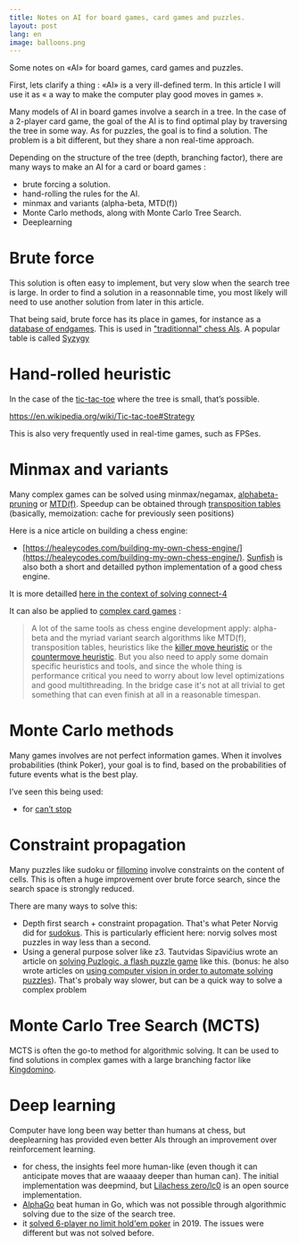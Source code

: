 ```yaml
---
title: Notes on AI for board games, card games and puzzles.
layout: post
lang: en
image: balloons.png
---
```


Some notes on «AI» for board games, card games and puzzles.

First, lets clarify a thing : «AI» is a very ill-defined term. In this article I will use it as « a way to make the computer play good moves in games ». 

Many models of AI in board games involve a search in a tree. In the case of a 2-player card game, the goal of the AI is to find optimal play by traversing the tree in some way. As for puzzles, the goal is to find a solution. The problem is a bit different, but they share a non real-time approach.

Depending on the structure of the tree (depth, branching factor), there are many ways to make an AI for a card or board games :

 - brute forcing a solution.
 - hand-rolling the rules for the AI.
 - minmax and variants (alpha-beta, MTD(f))
 - Monte Carlo methods, along with Monte Carlo Tree Search.
 - Deeplearning

# Brute force

This solution is often easy to implement, but very slow when the search tree is large. In order to find a solution in a reasonnable time, you most likely will need to use another solution from later in this article.

That being said, brute force has its place in games, for instance as a [database of endgames](https://en.wikipedia.org/wiki/Endgame_tablebase). This is used in ["traditionnal" chess AIs](https://www.chessprogramming.org/Endgame_Tablebases). A popular table is called [Syzygy](https://github.com/syzygy1/tb)

# Hand-rolled heuristic

In the case of the [tic-tac-toe](https://xkcd.com/832/) where the tree is small, that’s possible.

https://en.wikipedia.org/wiki/Tic-tac-toe#Strategy

This is also very frequently used in real-time games, such as FPSes.

# Minmax and variants

Many complex games can be solved using minmax/negamax, [alphabeta-pruning](https://en.wikipedia.org/wiki/Alpha%E2%80%93beta_pruning) or [MTD(f)](https://en.wikipedia.org/wiki/MTD-f). Speedup can be obtained through [transposition tables](https://en.wikipedia.org/wiki/Transposition_table) (basically, memoization: cache for previously seen positions)

Here is a nice article on building a chess engine:

 - [https://healeycodes.com/building-my-own-chess-engine/](https://healeycodes.com/building-my-own-chess-engine/). [Sunfish](https://github.com/thomasahle/sunfish/blob/master/sunfish.py) is also both a short and detailled python implementation of a good chess engine.

It is more detailled [here in the context of solving connect-4](http://blog.gamesolver.org/solving-connect-four/01-introduction/)

It can also be applied to [complex card games](https://news.ycombinator.com/item?id=25525554) : 

 > A lot of the same tools as chess engine development apply: alpha-beta and the myriad variant search algorithms like MTD(f), transposition tables, heuristics like the [killer move heuristic](https://www.chessprogramming.org/Killer_Heuristic) or the [countermove heuristic](https://www.chessprogramming.org/Countermove_Heuristic). But you also need to apply some domain specific heuristics and tools, and since the whole thing is performance critical you need to worry about low level optimizations and good multithreading. In the bridge case it's not at all trivial to get something that can even finish at all in a reasonable timespan.

# Monte Carlo methods

Many games involves are not perfect information games. When it involves probabilities (think Poker), your goal is to find, based on the probabilities of future events what is the best play.

I’ve seen this being used:

- for [can’t stop](https://github.com/norvig/pytudes/blob/master/ipynb/Cant-Stop.ipynb)

# Constraint propagation

Many puzzles like sudoku or [fillomino](https://en.wikipedia.org/wiki/Fillomino) involve constraints on the content of cells. This is often a huge improvement over brute force search, since the search space is strongly reduced.

There are many ways to solve this:

 - Depth first search + constraint propagation. That's what Peter Norvig did for [sudokus](http://norvig.com/sudoku.html). This is particularly efficient here: norvig solves most puzzles in way less than a second.
 - Using a general purpose solver like z3. Tautvidas Sipavičius wrote an article on [solving Puzlogic, a flash puzzle game](https://www.tautvidas.com/blog/2019/02/solving-a-puzzle-game-with-z3-theorem-prover/) like this. (bonus: he also wrote articles on [using computer vision in order to automate solving puzzles](https://www.tautvidas.com/blog/2018/11/adding-basic-vision-part-2-of-solving-puzlogic-with-python-and-opencv/)). That's probaly way slower, but can be a quick way to solve a complex problem

# Monte Carlo Tree Search (MCTS)

MCTS is often the go-to method for algorithmic solving. It can be used to find solutions in complex games with a large branching factor like [Kingdomino](https://zayenz.se/blog/post/kingdomino-cig2018-paper/).

# Deep learning

Computer have long been way better than humans at chess, but deeplearning has provided even better AIs through an improvement over reinforcement learning.

 - for chess, the insights feel more human-like (even though it can anticipate moves that are waaaay deeper than human can). The initial implementation was deepmind, but [Lilachess zero/lc0](https://github.com/LeelaChessZero/lc0/wiki) is an open source implementation.
 - [AlphaGo](https://deepmind.com/blog/article/alphago-zero-starting-scratch) beat human in Go, which was not possible through algorithmic solving due to the size of the search tree.
 - it [solved 6-player no limit hold'em poker](https://science.sciencemag.org/content/365/6456/885.full) in 2019. The issues were different but was not solved before.
